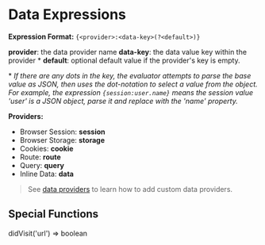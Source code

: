 # Data Expressions

**Expression Format:** ````{<provider>:<data-key>(?<default>)}````

**provider**: the data provider name
**data-key**: the data value key within the provider *
**default**: optional default value if the provider's key is empty.

\* _If there are any dots in the key, the evaluator attempts to parse the base value as JSON, then uses the dot-notation to select a value from the object. For example, the expression ````{session:user.name}```` means the session value 'user' is a JSON object, parse it and replace with the 'name' property._


**Providers:**

* Browser Session: **session**
* Browser Storage: **storage**
* Cookies: **cookie**
* Route: **route**
* Query: **query**
* Inline Data: **data**

> See [data providers](/use-data/providers) to learn how to add custom data providers.



## Special Functions

didVisit('url') => boolean
